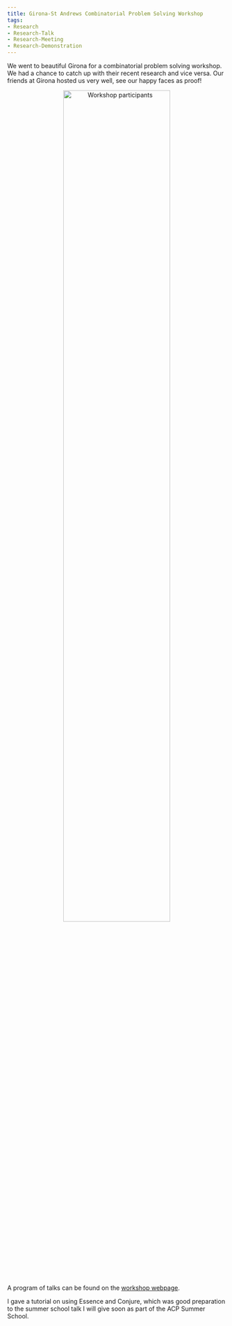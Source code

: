 ```yaml
---
title: Girona-St Andrews Combinatorial Problem Solving Workshop
tags:
- Research
- Research-Talk
- Research-Meeting
- Research-Demonstration
---
```


We went to beautiful Girona for a combinatorial problem solving workshop. We had a chance to catch up with their recent research and vice versa. Our friends at Girona hosted us very well, see our happy faces as proof!

<center>
    <a href="http://imae.udg.edu/recerca/lap/workshop-girona-standrews/index.html">
    <img src="http://imae.udg.edu/recerca/lap/workshop-girona-standrews/GironaStAndrews.jpg"
         class="img-responsive img-rounded"
         style="width:70%;"
         alt="Workshop participants">
    </a>
</center>

A program of talks can be found on the [workshop webpage](http://imae.udg.edu/recerca/lap/workshop-girona-standrews/index.html).

I gave a tutorial on using Essence and Conjure, which was good preparation to the summer school talk I will give soon as part of the ACP Summer School.

